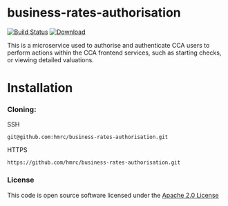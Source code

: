 # business-rates-authorisation

[![Build Status](https://travis-ci.org/hmrc/business-rates-authorisation.svg)](https://travis-ci.org/hmrc/business-rates-authorisation) [ ![Download](https://api.bintray.com/packages/hmrc/releases/business-rates-authorisation/images/download.svg) ](https://bintray.com/hmrc/releases/business-rates-authorisation/_latestVersion)

This is a microservice used to authorise and authenticate CCA users to perform actions within the CCA frontend services, such as starting checks, or viewing detailed valuations.

# Installation

### Cloning:

SSH
```
git@github.com:hmrc/business-rates-authorisation.git
```
HTTPS
```
https://github.com/hmrc/business-rates-authorisation.git
```

### License

This code is open source software licensed under the [Apache 2.0 License]("http://www.apache.org/licenses/LICENSE-2.0.html")
